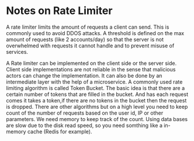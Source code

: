 # Notes on Rate Limiter
A rate limiter limits the amount of requests a client can send. This is commonly used to avoid DDOS
attacks. A threshold is defined on the max amount of requests (like 2 accounts/day) so that the server
is not overwhelmed with requests it cannot handle and to prevent misuse of services.

A Rate limiter can be implemented on the client side or the server side. Client side
implementations are not reliable in the sense that malicious actors can change the
implementation. It can also be done by an intermediate layer with the help of a microservice.
A commonly used rate limiting algorithm is called Token Bucket. The basic idea
is that there are a certain number of tokens that are filled in the bucket. And has each 
request comes it takes a token,if there are no tokens in the bucket then the request is dropped.
There are other algorithms but on a high level you need to keep count
of the number of requests based on the user id, IP or other parameters. We need memory to keep
track of the count. Using data bases are slow due to the disk read speed, so you need somthing
like a in-memory cache (Redis for example).
